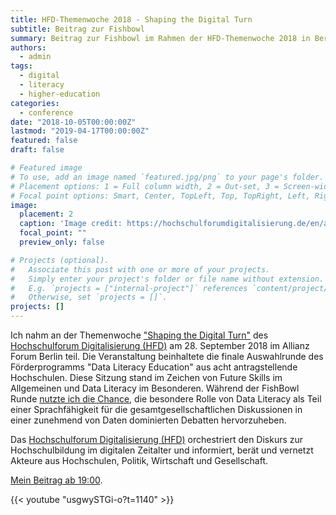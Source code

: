 ```yaml
---
title: HFD-Themenwoche 2018 - Shaping the Digital Turn
subtitle: Beitrag zur Fishbowl
summary: Beitrag zur Fishbowl im Rahmen der HFD-Themenwoche 2018 in Berlin.
authors:
  - admin
tags:
  - digital
  - literacy
  - higher-education
categories:
  - conference
date: "2018-10-05T00:00:00Z"
lastmod: "2019-04-17T00:00:00Z"
featured: false
draft: false

# Featured image
# To use, add an image named `featured.jpg/png` to your page's folder.
# Placement options: 1 = Full column width, 2 = Out-set, 3 = Screen-width
# Focal point options: Smart, Center, TopLeft, Top, TopRight, Left, Right, BottomLeft, Bottom, BottomRight
image:
  placement: 2
  caption: 'Image credit: https://hochschulforumdigitalisierung.de/en/about/hochschulforum-digitalisierung'
  focal_point: ""
  preview_only: false

# Projects (optional).
#   Associate this post with one or more of your projects.
#   Simply enter your project's folder or file name without extension.
#   E.g. `projects = ["internal-project"]` references `content/project/deep-learning/index.md`.
#   Otherwise, set `projects = []`.
projects: []
---
```

Ich nahm an der Themenwoche ["Shaping the Digital Turn"](https://hochschulforumdigitalisierung.de/en/hfd-conference-week-2018-registration) des [Hochschulforum Digitalisierung (HFD)](https://hochschulforumdigitalisierung.de/en/about/hochschulforum-digitalisierung) am 28. September 2018 im Allianz Forum Berlin teil. Die Veranstaltung beinhaltete die finale Auswahlrunde des Förderprogramms "Data Literacy Education" aus acht antragstellende Hochschulen. Diese Sitzung stand im Zeichen von Future Skills im Allgemeinen und Data Literacy im Besonderen. Während der FishBowl Runde [nutzte ich die Chance](https://youtu.be/usgwySTGi-o?t=1140), die besondere Rolle von Data Literacy als Teil einer Sprachfähigkeit für die gesamtgesellschaftlichen Diskussionen in einer zunehmend von Daten dominierten Debatten hervorzuheben.

Das [Hochschulforum Digitalisierung (HFD)](https://hochschulforumdigitalisierung.de/de/wir/hochschulforum) orchestriert den Diskurs zur Hochschulbildung im digitalen Zeitalter und informiert, berät und vernetzt Akteure aus Hochschulen, Politik, Wirtschaft und Gesellschaft.

[Mein Beitrag ab 19:00](https://youtu.be/usgwySTGi-o?t=1140).

{{< youtube "usgwySTGi-o?t=1140" >}}

